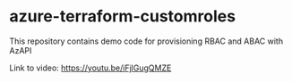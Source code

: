 # azure-terraform-customroles
This repository contains demo code for provisioning RBAC and ABAC with AzAPI

Link to video: https://youtu.be/iFjlGugQMZE 

